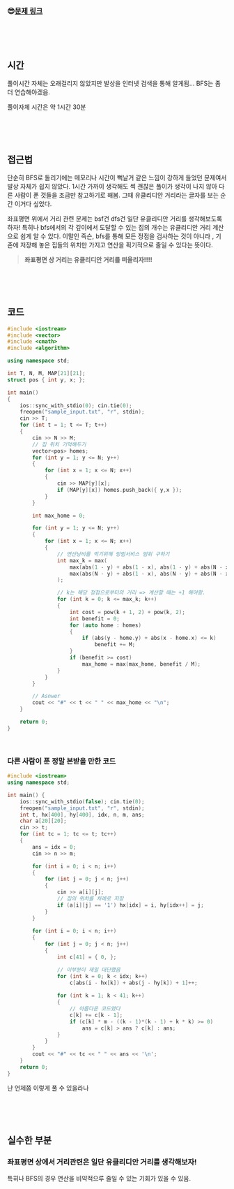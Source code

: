 

### &#128526;[문제 링크](https://swexpertacademy.com/main/code/problem/problemDetail.do?contestProbId=AV5V61LqAf8DFAWu)

<br>

<br>

<br>

## 시간

풀이시간 자체는 오래걸리지 않았지만 발상을 인터넷 검색을 통해 알게됨... BFS는 좀 더 연습해야겠음.

풀이자체 시간은 약 1시간 30분



<br>

<br>

<br>

## 접근법

단순히 BFS로 돌리기에는 메모리나 시간이 뻑날거 같은 느낌이 강하게 들었던 문제여서 발상 자체가 쉽지 않았다. 1시간 가까이 생각해도 썩 괜찮은 풀이가 생각이 나지 않아 다른 사람이 푼 것들을 조금만 참고하기로 해봄. 그때 유클리디안 거리라는 글자를 보는 순간 이거다 싶었다.

좌표평면 위에서 거리 관련 문제는 bsf건 dfs건 일단 유클리디안 거리를 생각해보도록 하자! 특히나 bfs에서의 각 깊이에서 도달할 수 있는 집의 개수는 유클리디안 거리 계산으로 쉽게 알 수 있다. 이말인 즉슨, bfs를 통해 모든 정점을 검사하는 것이 아니라 , 기존에 저장해 놓은 집들의 위치만 가지고 연산을 획기적으로 줄일 수 있다는 뜻이다.

> **좌표평면 상 거리는 유클리디안 거리를 떠올리자!!!!**

<br>

<br>

<br>

## 코드

```cpp
#include <iostream>
#include <vector>
#include <cmath>
#include <algorithm>

using namespace std;

int T, N, M, MAP[21][21];
struct pos { int y, x; };

int main()
{
	ios::sync_with_stdio(0); cin.tie(0);
	freopen("sample_input.txt", "r", stdin);
	cin >> T;
	for (int t = 1; t <= T; t++)
	{
		cin >> N >> M;
		// 집 위치 기억해두기
		vector<pos> homes;
		for (int y = 1; y <= N; y++)
		{
			for (int x = 1; x <= N; x++)
			{
				cin >> MAP[y][x];
				if (MAP[y][x]) homes.push_back({ y,x });
			}
		}

		int max_home = 0;

		for (int y = 1; y <= N; y++)
		{
			for (int x = 1; x <= N; x++)
			{
				// 연산낭비를 막기위해 방범서비스 범위 구하기
				int max_k = max(
					max(abs(1 - y) + abs(1 - x), abs(1 - y) + abs(N - x)),
					max(abs(N - y) + abs(1 - x), abs(N - y) + abs(N - x))
				);

				// k는 해당 정점으로부터의 거리 => 계산할 때는 +1 해야함.
				for (int k = 0; k <= max_k; k++)
				{
					int cost = pow(k + 1, 2) + pow(k, 2);
					int benefit = 0;
					for (auto home : homes)
					{
						if (abs(y - home.y) + abs(x - home.x) <= k)
							benefit += M;
					}
					if (benefit >= cost)
						max_home = max(max_home, benefit / M);
				}
			}
		}

		// Asnwer
		cout << "#" << t << " " << max_home << "\n";
	}

	return 0;
}
```

<br>

### 다른 사람이 푼 정말 본받을 만한 코드

```cpp
#include <iostream>
using namespace std;

int main() {
	ios::sync_with_stdio(false); cin.tie(0);
	freopen("sample_input.txt", "r", stdin);
	int t, hx[400], hy[400], idx, n, m, ans;
	char a[20][20];
	cin >> t;
	for (int tc = 1; tc <= t; tc++) 
	{
		ans = idx = 0;
		cin >> n >> m;

		for (int i = 0; i < n; i++)
		{
			for (int j = 0; j < n; j++) 
			{
				cin >> a[i][j];
                // 집의 위치를 차례로 저장
				if (a[i][j] == '1') hx[idx] = i, hy[idx++] = j;
			}
		}
			
		for (int i = 0; i < n; i++) 
		{
			for (int j = 0; j < n; j++)
			{
				int c[41] = { 0, };

                // 이부분이 제일 대단했음
				for (int k = 0; k < idx; k++)
					c[abs(i - hx[k]) + abs(j - hy[k]) + 1]++;
                
				for (int k = 1; k < 41; k++)
				{
                    // 아름다운 코드였다
					c[k] += c[k - 1];
					if (c[k] * m - ((k - 1)*(k - 1) + k * k) >= 0)
						ans = c[k] > ans ? c[k] : ans;
				}
			}
		}
		cout << "#" << tc << " " << ans << '\n';
	}
	return 0;
}
```

난 언제쯤 이렇게 풀 수 있을라나

<br>

<br>

<br>

## 실수한 부분

### 좌표평면 상에서 거리관련은 일단 유클리디안 거리를 생각해보자!

특히나 BFS의 경우 연산을 비약적으루 줄일 수 있는 기회가 있을 수 있음.